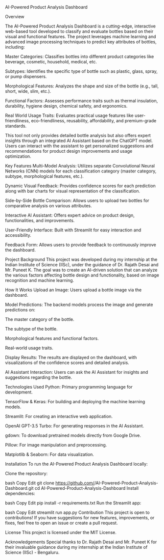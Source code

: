 AI-Powered Product Analysis Dashboard


Overview

The AI-Powered Product Analysis Dashboard is a cutting-edge, interactive web-based tool developed to classify and evaluate bottles based on their visual and functional features. The project leverages machine learning and advanced image processing techniques to predict key attributes of bottles, including:

Master Categories: Classifies bottles into different product categories like beverage, cosmetic, household, medical, etc.

Subtypes: Identifies the specific type of bottle such as plastic, glass, spray, or pump dispensers.

Morphological Features: Analyzes the shape and size of the bottle (e.g., tall, short, wide, slim, etc.).

Functional Factors: Assesses performance traits such as thermal insulation, durability, hygiene design, chemical safety, and ergonomics.

Real World Usage Traits: Evaluates practical usage features like user-friendliness, eco-friendliness, reusability, affordability, and premium-grade standards.

This tool not only provides detailed bottle analysis but also offers expert insights through an integrated AI Assistant based on the ChatGPT model. Users can interact with the assistant to get personalized suggestions and recommendations for product design improvements and usage optimization.

Key Features
Multi-Model Analysis: Utilizes separate Convolutional Neural Networks (CNN) models for each classification category (master category, subtype, morphological features, etc.).

Dynamic Visual Feedback: Provides confidence scores for each prediction along with bar charts for visual representation of the classification.

Side-by-Side Bottle Comparison: Allows users to upload two bottles for comparative analysis on various attributes.

Interactive AI Assistant: Offers expert advice on product design, functionalities, and improvements.

User-Friendly Interface: Built with Streamlit for easy interaction and accessibility.

Feedback Form: Allows users to provide feedback to continuously improve the dashboard.

Project Background
This project was developed during my internship at the Indian Institute of Science (IISc), under the guidance of Dr. Rajath Desai and Mr. Puneet K. The goal was to create an AI-driven solution that can analyze the various factors affecting bottle design and functionality, based on image recognition and machine learning.

How It Works
Upload an Image: Users upload a bottle image via the dashboard.

Model Predictions: The backend models process the image and generate predictions on:

The master category of the bottle.

The subtype of the bottle.

Morphological features and functional factors.

Real-world usage traits.

Display Results: The results are displayed on the dashboard, with visualizations of the confidence scores and detailed analysis.

AI Assistant Interaction: Users can ask the AI Assistant for insights and suggestions regarding the bottle.

Technologies Used
Python: Primary programming language for development.

TensorFlow & Keras: For building and deploying the machine learning models.

Streamlit: For creating an interactive web application.

OpenAI GPT-3.5 Turbo: For generating responses in the AI Assistant.

gdown: To download pretrained models directly from Google Drive.

Pillow: For image manipulation and preprocessing.

Matplotlib & Seaborn: For data visualization.

Installation
To run the AI-Powered Product Analysis Dashboard locally:

Clone the repository:

bash
Copy
Edit
git clone https://github.com/<darshhv>/AI-Powered-Product-Analysis-Dashboard.git
cd AI-Powered-Product-Analysis-Dashboard
Install dependencies:

bash
Copy
Edit
pip install -r requirements.txt
Run the Streamlit app:

bash
Copy
Edit
streamlit run app.py
Contribution
This project is open to contributions! If you have suggestions for new features, improvements, or fixes, feel free to open an issue or create a pull request.

License
This project is licensed under the MIT License.

Acknowledgements
Special thanks to Dr. Rajath Desai and Mr. Puneet K for their invaluable guidance during my internship at the Indian Institute of Science (IISc) - Bengaluru.
